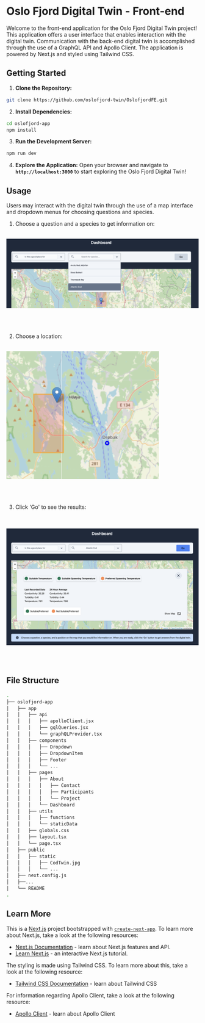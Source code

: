 # Oslo Fjord Digital Twin - Front-end

Welcome to the front-end application for the Oslo Fjord Digital Twin project! This application offers a user interface that enables interaction with the digital twin. Communication with the back-end digital twin is accomplished through the use of a GraphQL API and Apollo Client. The application is powered by Next.js and styled using Tailwind CSS. 


## Getting Started

1. **Clone the Repository:**
```bash
git clone https://github.com/oslofjord-twin/OslofjordFE.git
```

2. **Install Dependencies:**
```bash
cd oslofjord-app
npm install
```

3. **Run the Development Server:**
```bash
npm run dev
```

4. **Explore the Application:**
Open your browser and navigate to **`http://localhost:3000`** to start exploring the Oslo Fjord Digital Twin!


## Usage
Users may interact with the digital twin through the use of a map interface and dropdown menus for choosing questions and species. 

1. Choose a question and a species to get information on:
  \
   &nbsp;
   

  <img src="/oslofjord-app/public/static/Screenshot1.png" alt="Choose a question and a species" width="800"/>
  
  \
  &nbsp;
  

2. Choose a location:
  \
   &nbsp;

<img src="/oslofjord-app/public/static/Screenshot2.png" alt="Choose a location from the map" width="400"/>

  \
   &nbsp;

3. Click 'Go' to see the results:

  \
   &nbsp;
<img src="/oslofjord-app/public/static/Screenshot3.png" alt="Click go and see results" width="800"/>
  
   \
   &nbsp;


## File Structure
```bash
.
├── oslofjord-app
│   ├── app
│   │   ├── api
│   │   │   ├── apolloClient.jsx
│   │   │   ├── gqlQueries.jsx
│   │   │   └── graphQLProvider.tsx
│   │   ├── components
│   │   │   ├── Dropdown
│   │   │   ├── DropdownItem
│   │   │   ├── Footer
│   │   │   └── ...
│   │   ├── pages
│   │   │   ├── About
│   │   │   │   ├── Contact
│   │   │   │   ├── Participants
│   │   │   │   └── Project
│   │   │   └── Dashboard
│   │   ├── utils
│   │   │   ├── functions
│   │   │   └── staticData
│   │   ├── globals.css
│   │   ├── layout.tsx
│   │   └── page.tsx
│   ├── public
│   │   ├── static
│   │   │   ├── CodTwin.jpg
│   │   │   └── ...
│   ├── next.config.js
│   ├──...
│   └── README
.
```

## Learn More

This is a [Next.js](https://nextjs.org/) project bootstrapped with [`create-next-app`](https://github.com/vercel/next.js/tree/canary/packages/create-next-app). To learn more about Next.js, take a look at the following resources:

- [Next.js Documentation](https://nextjs.org/docs) - learn about Next.js features and API.
- [Learn Next.js](https://nextjs.org/learn) - an interactive Next.js tutorial.

The styling is made using Tailwind CSS. To learn more about this, take a look at the following resource: 
- [Tailwind CSS Documentation](https://tailwindcss.com/docs/installation) - learn about Tailwind CSS

For information regarding Apollo Client, take a look at the following resource: 
- [Apollo Client](https://www.apollographql.com/docs/react/why-apollo) - learn about Apollo Client
